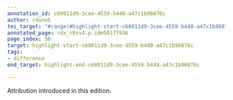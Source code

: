```yaml
---
annotation_id: c60011d9-3cee-4559-b440-a47c1b96076c
author: rdunn5
tei_target: "#range(#highlight-start-c60011d9-3cee-4559-b440-a47c1b96076c, #highlight-end-c60011d9-3cee-4559-b440-a47c1b96076c)"
annotated_page: rdx_r8sv4.p.idm58177936
page_index: 50
target: highlight-start-c60011d9-3cee-4559-b440-a47c1b96076c
tags:
- difference
end_target: highlight-end-c60011d9-3cee-4559-b440-a47c1b96076c

---
```

Attribution introduced in this edition.